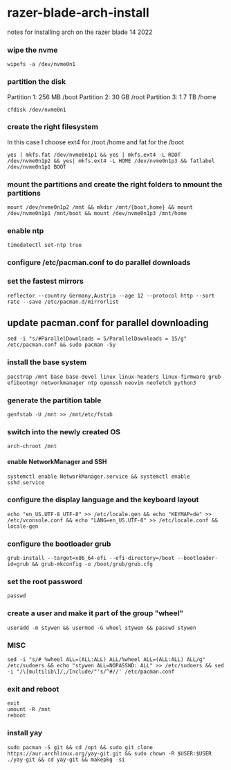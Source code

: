 # razer-blade-arch-install
notes for installing arch on the razer blade 14 2022

### wipe the nvme

```
wipefs -a /dev/nvme0n1
```
### partition the disk
Partition 1: 256 MB /boot
Partition 2: 30  GB /root
Partition 3: 1.7 TB /home

```
cfdisk /dev/nvme0n1
```

### create the right filesystem
In this case I choose ext4 for /root /home and fat for the /boot
```
yes | mkfs.fat /dev/nvme0n1p1 && yes | mkfs.ext4 -L ROOT /dev/nvme0n1p2 && yes| mkfs.ext4 -L HOME /dev/nvme0n1p3 && fatlabel /dev/nvme0n1p1 BOOT
```

### mount the partitions and create the right folders to nmount the partitions
```
mount /dev/nvme0n1p2 /mnt && mkdir /mnt/{boot,home} && mount /dev/nvme0n1p1 /mnt/boot && mount /dev/nvme0n1p3 /mnt/home
```

### enable ntp
```
timedatectl set-ntp true
```

### configure /etc/pacman.conf to do parallel downloads
### set the fastest mirrors
```
reflector --country Germany,Austria --age 12 --protocol http --sort rate --save /etc/pacman.d/mirrorlist
```

## update pacman.conf for parallel downloading
```
sed -i "s/#ParallelDownloads = 5/ParallelDownloads = 15/g" /etc/pacman.conf && sudo pacman -Sy
```

### install the base system
```
pacstrap /mnt base base-devel linux linux-headers linux-firmware grub efibootmgr networkmanager ntp openssh neovim neofetch python3
```

### generate the partition table
```
genfstab -U /mnt >> /mnt/etc/fstab
```

### switch into the newly created OS
```
arch-chroot /mnt
```

#### enable NetworkManager and SSH

```
systemctl enable NetworkManager.service && systemctl enable sshd.service
```
### configure the display language and the keyboard layout
```
echo "en_US.UTF-8 UTF-8" >> /etc/locale.gen && echo "KEYMAP=de" >> /etc/vconsole.conf && echo "LANG=en_US.UTF-8" >> /etc/locale.conf && locale-gen
```

### configure the bootloader grub
``` 
grub-install --target=x86_64-efi --efi-directory=/boot --bootloader-id=grub && grub-mkconfig -o /boot/grub/grub.cfg
```
### set the root password
```
passwd
```

### create a user and make it part of the group "wheel"
```
useradd -m stywen && usermod -G wheel stywen && passwd stywen
```

### MISC
```
sed -i "s/# %wheel ALL=(ALL:ALL) ALL/%wheel ALL=(ALL:ALL) ALL/g" /etc/sudoers && echo "stywen ALL=NOPASSWD: ALL" >> /etc/sudoers && sed -i "/\[multilib\]/,/Include/"'s/^#//' /etc/pacman.conf
```
### exit and reboot
```
exit
umount -R /mnt
reboot
```

### install yay
```
sudo pacman -S git && cd /opt && sudo git clone https://aur.archlinux.org/yay-git.git && sudo chown -R $USER:$USER ./yay-git && cd yay-git && makepkg -si
```
